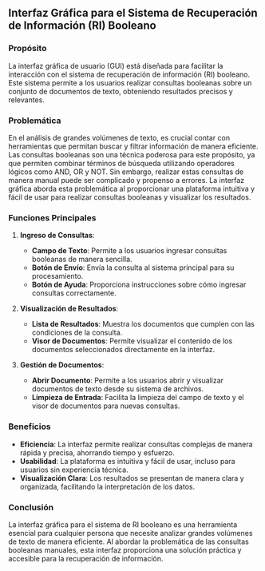 ## Interfaz Gráfica para el Sistema de Recuperación de Información (RI) Booleano

### Propósito

La interfaz gráfica de usuario (GUI) está diseñada para facilitar la interacción con el sistema de recuperación de información (RI) booleano. Este sistema permite a los usuarios realizar consultas booleanas sobre un conjunto de documentos de texto, obteniendo resultados precisos y relevantes.

### Problemática

En el análisis de grandes volúmenes de texto, es crucial contar con herramientas que permitan buscar y filtrar información de manera eficiente. Las consultas booleanas son una técnica poderosa para este propósito, ya que permiten combinar términos de búsqueda utilizando operadores lógicos como AND, OR y NOT. Sin embargo, realizar estas consultas de manera manual puede ser complicado y propenso a errores. La interfaz gráfica aborda esta problemática al proporcionar una plataforma intuitiva y fácil de usar para realizar consultas booleanas y visualizar los resultados.

### Funciones Principales

1. **Ingreso de Consultas**:

   - **Campo de Texto**: Permite a los usuarios ingresar consultas booleanas de manera sencilla.
   - **Botón de Envío**: Envía la consulta al sistema principal para su procesamiento.
   - **Botón de Ayuda**: Proporciona instrucciones sobre cómo ingresar consultas correctamente.
2. **Visualización de Resultados**:

   - **Lista de Resultados**: Muestra los documentos que cumplen con las condiciones de la consulta.
   - **Visor de Documentos**: Permite visualizar el contenido de los documentos seleccionados directamente en la interfaz.
3. **Gestión de Documentos**:

   - **Abrir Documento**: Permite a los usuarios abrir y visualizar documentos de texto desde su sistema de archivos.
   - **Limpieza de Entrada**: Facilita la limpieza del campo de texto y el visor de documentos para nuevas consultas.

### Beneficios

- **Eficiencia**: La interfaz permite realizar consultas complejas de manera rápida y precisa, ahorrando tiempo y esfuerzo.
- **Usabilidad**: La plataforma es intuitiva y fácil de usar, incluso para usuarios sin experiencia técnica.
- **Visualización Clara**: Los resultados se presentan de manera clara y organizada, facilitando la interpretación de los datos.

### Conclusión

La interfaz gráfica para el sistema de RI booleano es una herramienta esencial para cualquier persona que necesite analizar grandes volúmenes de texto de manera eficiente. Al abordar la problemática de las consultas booleanas manuales, esta interfaz proporciona una solución práctica y accesible para la recuperación de información.

